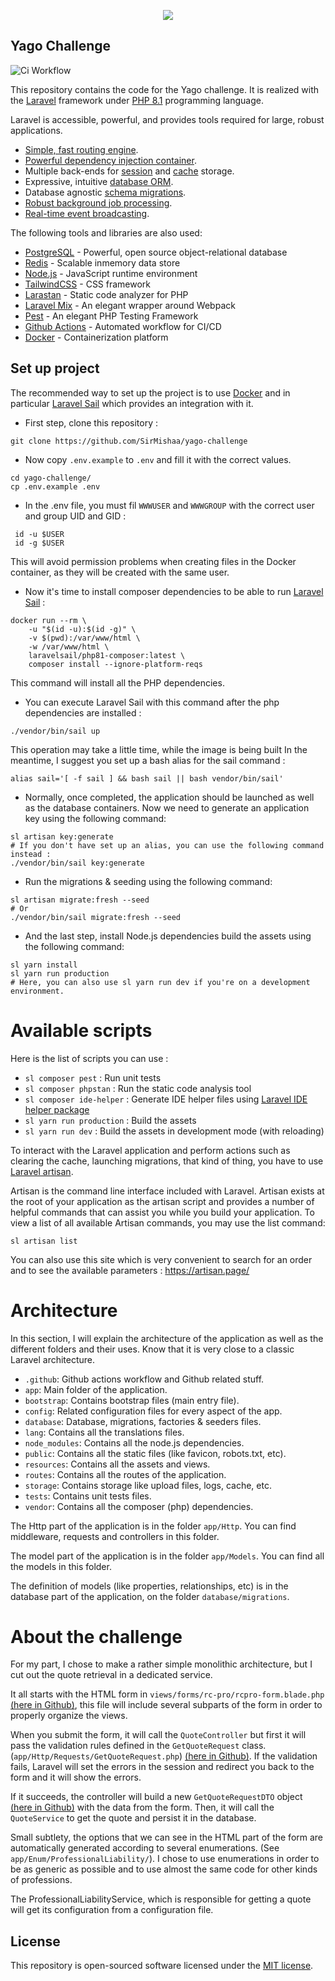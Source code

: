 <p align="center"><a href="https://laravel.com" target="_blank"><img src="https://upload.wikimedia.org/wikipedia/commons/thumb/0/09/Yago_Logo_%281%29.png/1200px-Yago_Logo_%281%29.png"></a></p>


## Yago Challenge
![Ci Workflow](https://github.com/SirMishaa/yago-challenge/actions/workflows/ci.yml/badge.svg)

This repository contains the code for the Yago challenge. It is realized with the [Laravel](https://laravel.com) framework under [PHP 8.1](https://www.php.net/releases/8.1/en.php) programming language.

Laravel is accessible, powerful, and provides tools required for large, robust applications.

- [Simple, fast routing engine](https://laravel.com/docs/routing).
- [Powerful dependency injection container](https://laravel.com/docs/container).
- Multiple back-ends for [session](https://laravel.com/docs/session) and [cache](https://laravel.com/docs/cache) storage.
- Expressive, intuitive [database ORM](https://laravel.com/docs/eloquent).
- Database agnostic [schema migrations](https://laravel.com/docs/migrations).
- [Robust background job processing](https://laravel.com/docs/queues).
- [Real-time event broadcasting](https://laravel.com/docs/broadcasting).

The following tools and libraries are also used:

- [PostgreSQL](https://www.postgresql.org/) - Powerful, open source object-relational database
- [Redis](https://redis.io/) - Scalable inmemory data store
- [Node.js](https://nodejs.org/) - JavaScript runtime environment
- [TailwindCSS](https://tailwindcss.com/) - CSS framework
- [Larastan](https://github.com/nunomaduro/larastan) - Static code analyzer for PHP
- [Laravel Mix](https://laravel-mix.com/) - An elegant wrapper around Webpack
- [Pest](https://pestphp.com/) - An elegant PHP Testing Framework
- [Github Actions](https://github.com/features/actions) - Automated workflow for CI/CD
- [Docker](https://www.docker.com/) - Containerization platform

## Set up project
The recommended way to set up the project is to use [Docker](https://www.docker.com/) and in particular [Laravel Sail](https://laravel.com/docs/9.x/sail) which provides an integration with it.

- First step, clone this repository :
```
git clone https://github.com/SirMishaa/yago-challenge
```

- Now copy `.env.example` to `.env` and fill it with the correct values.
````
cd yago-challenge/
cp .env.example .env
````
- In the .env file, you must fil `WWWUSER` and `WWWGROUP` with the correct user and group UID and GID :
```
 id -u $USER
 id -g $USER
```
This will avoid permission problems when creating files in the Docker container, as they will be created with the same user.
- Now it's time to install composer dependencies to be able to run [Laravel Sail](https://laravel.com/docs/9.x/sail) :
```
docker run --rm \
    -u "$(id -u):$(id -g)" \
    -v $(pwd):/var/www/html \
    -w /var/www/html \
    laravelsail/php81-composer:latest \
    composer install --ignore-platform-reqs
```
This command will install all the PHP dependencies.

- You can execute Laravel Sail with this command after the php dependencies are installed : 
```
./vendor/bin/sail up
```
This operation may take a little time, while the image is being built
In the meantime, I suggest you set up a bash alias for the sail command :
```
alias sail='[ -f sail ] && bash sail || bash vendor/bin/sail'
```

- Normally, once completed, the application should be launched as well as the database containers. Now we need to generate an application key using the following command:
```
sl artisan key:generate
# If you don't have set up an alias, you can use the following command instead :
./vendor/bin/sail key:generate
```
- Run the migrations & seeding using the following command:
```
sl artisan migrate:fresh --seed
# Or
./vendor/bin/sail migrate:fresh --seed
```
- And the last step, install Node.js dependencies build the assets using the following command:
```
sl yarn install
sl yarn run production
# Here, you can also use sl yarn run dev if you're on a development environment.
```

# Available scripts
Here is the list of scripts you can use :
- `sl composer pest` : Run unit tests
- `sl composer phpstan` : Run the static code analysis tool
- `sl composer ide-helper` : Generate IDE helper files using [Laravel IDE helper package](https://github.com/barryvdh/laravel-ide-helper)
- `sl yarn run production` : Build the assets
- `sl yarn run dev` : Build the assets in development mode (with reloading)

To interact with the Laravel application and perform actions such as clearing the cache, launching migrations, that kind of thing, you have to use [Laravel artisan](https://laravel.com/docs/9.x/artisan).

Artisan is the command line interface included with Laravel. Artisan exists at the root of your application as the artisan script and provides a number of helpful commands that can assist you while you build your application. To view a list of all available Artisan commands, you may use the list command:
```
sl artisan list
```
You can also use this site which is very convenient to search for an order and to see the available parameters : https://artisan.page/
# Architecture
In this section, I will explain the architecture of the application as well as the different folders and their uses. Know that it is very close to a classic Laravel architecture.

- ``.github``: Github actions workflow and Github related stuff.
- ``app``: Main folder of the application.
- ``bootstrap``: Contains bootstrap files (main entry file).
- ``config``: Related configuration files for every aspect of the app.
- ``database``: Database, migrations, factories & seeders files.
- ``lang``: Contains all the translations files.
- ``node_modules``: Contains all the node.js dependencies.
- ``public``: Contains all the static files (like favicon, robots.txt, etc).
- ``resources``: Contains all the assets and views.
- ``routes``: Contains all the routes of the application.
- ``storage``: Contains storage like upload files, logs, cache, etc.
- ``tests``: Contains unit tests files.
- ``vendor``: Contains all the composer (php) dependencies.

The Http part of the application is in the folder ``app/Http``. You can find middleware, requests and controllers in this folder.

The model part of the application is in the folder ``app/Models``. You can find all the models in this folder.

The definition of models (like properties, relationships, etc) is in the database part of the application, on the folder ``database/migrations``. 

# About the challenge
For my part, I chose to make a rather simple monolithic architecture, but I cut out the quote retrieval in a dedicated service.

It all starts with the HTML form in `views/forms/rc-pro/rcpro-form.blade.php` [(here in Github)](https://github.com/SirMishaa/yago-challenge/blob/main/resources/views/forms/rc-pro/rcpro-form.blade.php), this file will include several subparts of the form in order to properly organize the views. 

When you submit the form, it will call the `QuoteController` but first it will pass the validation rules defined in the `GetQuoteRequest` class. (`app/Http/Requests/GetQuoteRequest.php`) [(here in Github)](https://github.com/SirMishaa/yago-challenge/blob/main/app/Http/Requests/GetQuoteRequest.php). If the validation fails, Laravel will set the errors in the session and redirect you back to the form and it will show the errors.

If it succeeds, the controller will build a new `GetQuoteRequestDTO` object [(here in Github)](https://github.com/SirMishaa/yago-challenge/blob/main/app/Dto/ProfessionalLiability/GetQuoteRequestDTO.php) with the data from the form. Then, it will call the `QuoteService` to get the quote and persist it in the database.

Small subtlety, the options that we can see in the HTML part of the form are automatically generated according to several enumerations. (See `app/Enum/ProfessionalLiability/`). I chose to use enumerations in order to be as generic as possible and to use almost the same code for other kinds of professions.

The ProfessionalLiabilityService, which is responsible for getting a quote will get its configuration from a configuration file.






## License
This repository is open-sourced software licensed under the [MIT license](https://opensource.org/licenses/MIT).
